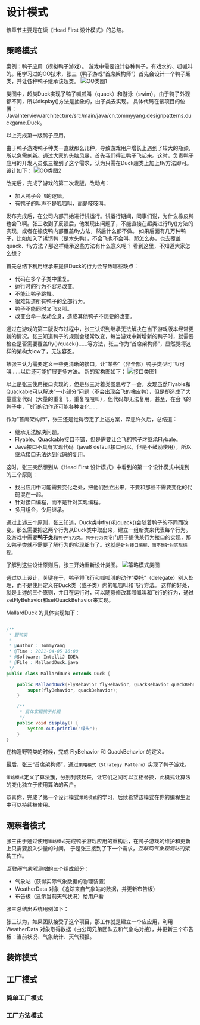 # 设计模式
该章节主要是在读《Head First 设计模式》的总结。

## 策略模式
案例：鸭子应用（模拟鸭子游戏）。
游戏中需要设计各种鸭子，有戏水的、呱呱叫的。用学习过的OO技术，张三（鸭子游戏“首席架构师”）首先会设计一个鸭子超类，并让各种鸭子继承该超类。
![OO类图1](https://cdn.jsdelivr.net/gh/filess/img10@main/2021/04/06/1617640082714-8a14a0d7-73d1-471a-893f-a94fe3a5966f.jpg)

类图中，超类Duck实现了鸭子呱呱叫（quack）和游泳（swim），由于鸭子外观都不同，所以display()方法是抽象的，由子类去实现。
具体代码在该项目的位置：JavaInterview/architecture/src/main/java/cn.tommyyang.designpatterns.duckgame.Duck。

以上完成第一版鸭子应用。

由于鸭子游戏鸭子种类一直就那么几种，导致游戏用户增长上遇到了较大的瓶颈，所以急需创新。通过大家的头脑风暴，首先我们得让鸭子飞起来。这时，负责鸭子应用的开发人员张三接到了这个需求，认为只需在Duck超类上加上fly方法即可。设计如下：
![OO类图2](https://cdn.jsdelivr.net/gh/filess/img16@main/2021/04/06/1617640156038-1a4f4a43-5071-4ca9-a1a9-055d154629cd.jpg)

改完后，完成了游戏的第二次发版。改动点：
- 加入鸭子会飞的逻辑。
- 有鸭子的叫声不是呱呱叫，而是吱吱叫。

发布完成后，在公司内部开始进行试运行。试运行期间，同事们说，为什么橡皮鸭也会飞啊。张三收到了反馈后，他发现出问题了，不能直接在超类进行fly()方法的实现，或者在橡皮鸭内部覆盖fly方法，然后什么都不做。
如果后面有几万种鸭子，比如加入了诱饵鸭（是木头鸭），不会飞也不会叫，那怎么办，也去覆盖quack、fly方法？那这样继承这些方法有什么意义呢？
看到这里，不知道大家怎么想？

首先总结下利用继承来提供Duck的行为会导致哪些缺点：
- 代码在多个子类中重复。
- 运行时的行为不容易改变。
- 不能让鸭子跳舞。
- 很难知道所有鸭子的全部行为。
- 鸭子不能同时又飞又叫。
- 改变会牵一发动全身，造成其他鸭子不想要的改变。

通过在游戏的第二版发布过程中，张三认识到继承无法解决在当下游戏版本经常更新的情况。张三知道鸭子的规则会经常改变，每当游戏中新增新的鸭子时，就需要检查是否需要覆盖fly()/quack()......等方法，张三作为“首席架构师”，显然觉得这样的架构太low了，无法容忍。

故张三认为需要定义一些更清晰的接口，让“某些”（非全部）鸭子类型可飞/可叫......以后还可能扩展更多方法。
新的架构图如下：
![接口类图1](https://cdn.jsdelivr.net/gh/filess/img6@main/2021/04/06/1617640189105-a5fc6182-7ad7-41d1-be45-d88e3e642903.jpg)

以上是张三使用接口实现的，但是张三对着类图思考了一会，发现虽然Flyable和Quackable可以解决“一小部分”问题（不会出现会飞的橡皮鸭），但是却造成了大量重复代码（大量的重复飞，重复嘎嘎叫），但代码却无法复用，甚至，在会飞的鸭子中，飞行的动作还可能各种变化......

作为“首席架构师”，张三还是觉得否定了上述方案，深思许久后，总结道：
- 继承无法解决问题。
- Flyable、Quackable接口不错，但是需要让会飞的鸭子才继承Flybale。
- Java接口不具有实现代码（java8 default接口可以，但是不鼓励使用），所以继承接口无法达到代码的复用。

这时，张三突然想到从《Head First 设计模式》中看到的第一个设计模式中提到的三个原则：
- 找出应用中可能需要变化之处，把他们独立出来，不要和那些不需要变化的代码混在一起。
- 针对接口编程，而不是针对实现编程。
- 多用组合，少用继承。

通过上述三个原则，张三知道，Duck类中fly()和quack()会随着鸭子的不同而改变。那么需要把这两个行为从Duck类中取出来，建立一组新类来代表每个行为。及游戏中需要**鸭子类**和`鸭子行为类`。`鸭子行为类`专门用于提供某行为接口的实现，那么鸭子类就不需要了解行为的实现细节了。这就是`针对接口编程，而不是针对实现编程`。

了解到这些设计原则后，张三开始重新设计类图。
![策略模式类图](https://cdn.jsdelivr.net/gh/filess/img16@main/2021/04/06/1617640242705-5b21c883-4753-46b4-8aab-885fe5be2894.jpg)

通过以上设计，关键在于，鸭子将飞行和呱呱叫的动作“委托”（delegate）别人处理，而不是使用定义在Duck类（或子类）内的呱呱叫和飞行方法。
这样的好处，就是上述的三个原则，并且在运行时，可以随意修改其呱呱叫和飞行的行为，通过setFlyBehavior和setQuackBehavior来实现。

MallardDuck 的具体实现如下：

``` java

/**
 * 野鸭类
 *
 * @Author : TommyYang
 * @Time : 2021-04-05 16:00
 * @Software: IntelliJ IDEA
 * @File : MallardDuck.java
 */
public class MallardDuck extends Duck {

    public MallardDuck(FlyBehavior flyBehavior, QuackBehavior quackBehavior) {
        super(flyBehavior, quackBehavior);
    }

    /**
     * 具体实现鸭子外观
     */
    public void display() {
        System.out.println("绿头");
    }
}

```

在构造野鸭类的时候，完成 FlyBehavior 和 QuackBehavior 的定义。

最后，张三“首席架构师”，通过`策略模式（Strategy Pattern）`实现了鸭子游戏。

`策略模式`定义了算法簇，分别封装起来，让它们之间可以互相替换，此模式让算法的变化独立于使用算法的客户。

恭喜你，完成了第一个设计模式`策略模式`的学习，后续希望该模式在你的编程生涯中可以持续被使用。

## 观察者模式
张三由于通过使用`策略模式`完成鸭子游戏应用的重构后，在鸭子游戏的维护和更新上只需要投入少量的时间。
于是张三接到了下一个需求，*互联网气象观测站*的架构工作。

*互联网气象观测站*的三个组成部分：
- 气象站（获得实际气象数据的物理装置）
- WeatherData 对象（追踪来自气象站的数据，并更新布告板）
- 布告板（显示当前天气状况）给用户看

张三总结出系统用例如下：

张三认为，如果团队接受了这个项目，那工作就是建立一个应应用，利用 WeatherData 对象取得数据（由公司兄弟团队去和气象站对接），并更新三个布告板：当前状况、气象统计、天气预报。

## 装饰模式

## 工厂模式
### 简单工厂模式

### 工厂方法模式